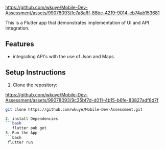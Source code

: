 

https://github.com/wkuye/Mobile-Dev-Assessment/assets/99078093/fc7a8a6f-88bc-4219-9014-eb74ab153681



This is a Flutter app that demonstrates implementation of UI and API Integration.

## Features

- integrating API's with the use of Json and Maps.

## Setup Instructions

1. Clone the repository:

https://github.com/wkuye/Mobile-Dev-Assessment/assets/99078093/9c35bf7d-d011-4b15-b6fe-83827adf8d7f


   ```bash
   git clone https://github.com/wkuye/Mobile-Dev-Assessment.git

2. install Dependencies
   ```bash
      flutter pub get
3. Run the App
   ```bash
    flutter run
